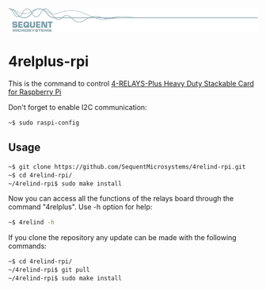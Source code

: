 [![4relind-rpi](readmeres/sequent.jpg)](https://www.sequentmicrosystems.com)

# 4relplus-rpi


This is the command to control [4-RELAYS-Plus Heavy Duty Stackable Card for Raspberry Pi](https://sequentmicrosystems.com)

Don't forget to enable I2C communication:
```bash
~$ sudo raspi-config
```

## Usage

```bash
~$ git clone https://github.com/SequentMicrosystems/4relind-rpi.git
~$ cd 4relind-rpi/
~/4relind-rpi$ sudo make install
```

Now you can access all the functions of the relays board through the command "4relplus". Use -h option for help:
```bash
~$ 4relind -h
```

If you clone the repository any update can be made with the following commands:

```bash
~$ cd 4relind-rpi/  
~/4relind-rpi$ git pull
~/4relind-rpi$ sudo make install
```  


